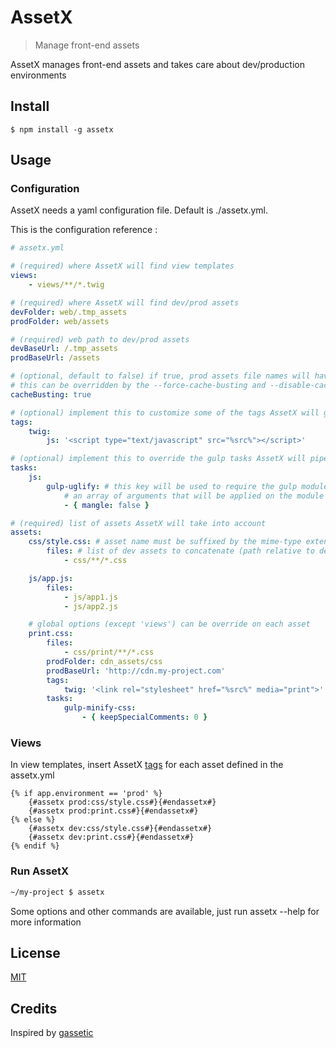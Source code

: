 # AssetX

> Manage front-end assets

AssetX manages front-end assets and takes care about dev/production environments

## Install

```
$ npm install -g assetx
```

## Usage

### Configuration

AssetX needs a yaml configuration file. Default is ./assetx.yml.

This is the configuration reference :

```yml
# assetx.yml

# (required) where AssetX will find view templates
views:
    - views/**/*.twig

# (required) where AssetX will find dev/prod assets
devFolder: web/.tmp_assets
prodFolder: web/assets

# (required) web path to dev/prod assets
devBaseUrl: /.tmp_assets
prodBaseUrl: /assets

# (optional, default to false) if true, prod assets file names will have a hash based on the dev assets content
# this can be overridden by the --force-cache-busting and --disable-cache-busting options
cacheBusting: true

# (optional) implement this to customize some of the tags AssetX will generate (./src/tags.coffee)
tags:
    twig:
        js: '<script type="text/javascript" src="%src%"></script>'

# (optional) implement this to override the gulp tasks AssetX will pipe (./src/tasks.coffee)
tasks:
    js:
        gulp-uglify: # this key will be used to require the gulp module
            # an array of arguments that will be applied on the module
            - { mangle: false }

# (required) list of assets AssetX will take into account
assets:
    css/style.css: # asset name must be suffixed by the mime-type extension, like .css or .js (path is relative to prodFolder)
        files: # list of dev assets to concatenate (path relative to devFolder)
            - css/**/*.css

    js/app.js:
        files:
            - js/app1.js
            - js/app2.js

    # global options (except 'views') can be override on each asset
    print.css:
        files:
            - css/print/**/*.css
        prodFolder: cdn_assets/css
        prodBaseUrl: 'http://cdn.my-project.com'
        tags:
            twig: '<link rel="stylesheet" href="%src%" media="print">'
        tasks:
            gulp-minify-css:
                - { keepSpecialComments: 0 }
```

### Views

In view templates, insert AssetX [tags](./src/tags.coffee) for each asset defined in the assetx.yml
```twig
{% if app.environment == 'prod' %}
    {#assetx prod:css/style.css#}{#endassetx#}
    {#assetx prod:print.css#}{#endassetx#}
{% else %}
    {#assetx dev:css/style.css#}{#endassetx#}
    {#assetx dev:print.css#}{#endassetx#}
{% endif %}
```

### Run AssetX

```bash
~/my-project $ assetx
```

Some options and other commands are available, just run assetx --help for more information

## License

[MIT](./LICENSE)


## Credits

Inspired by [gassetic](https://github.com/romanschejbal/gassetic)
